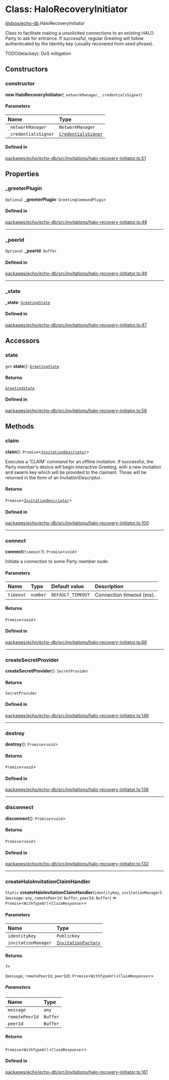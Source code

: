 # Class: HaloRecoveryInitiator

[@dxos/echo-db](../modules/dxos_echo_db.md).HaloRecoveryInitiator

Class to facilitate making a unsolicited connections to an existing HALO Party to ask for entrance.
If successful, regular Greeting will follow authenticated by the Identity key (usually recovered from
seed phrase).

TODO(telackey): DoS mitigation

## Constructors

### constructor

**new HaloRecoveryInitiator**(`_networkManager`, `_credentialsSigner`)

#### Parameters

| Name | Type |
| :------ | :------ |
| `_networkManager` | `NetworkManager` |
| `_credentialsSigner` | [`CredentialsSigner`](dxos_echo_db.CredentialsSigner.md) |

#### Defined in

[packages/echo/echo-db/src/invitations/halo-recovery-initiator.ts:51](https://github.com/dxos/dxos/blob/main/packages/echo/echo-db/src/invitations/halo-recovery-initiator.ts#L51)

## Properties

### \_greeterPlugin

 `Optional` **\_greeterPlugin**: `GreetingCommandPlugin`

#### Defined in

[packages/echo/echo-db/src/invitations/halo-recovery-initiator.ts:48](https://github.com/dxos/dxos/blob/main/packages/echo/echo-db/src/invitations/halo-recovery-initiator.ts#L48)

___

### \_peerId

 `Optional` **\_peerId**: `Buffer`

#### Defined in

[packages/echo/echo-db/src/invitations/halo-recovery-initiator.ts:49](https://github.com/dxos/dxos/blob/main/packages/echo/echo-db/src/invitations/halo-recovery-initiator.ts#L49)

___

### \_state

 **\_state**: [`GreetingState`](../enums/dxos_echo_db.GreetingState.md)

#### Defined in

[packages/echo/echo-db/src/invitations/halo-recovery-initiator.ts:47](https://github.com/dxos/dxos/blob/main/packages/echo/echo-db/src/invitations/halo-recovery-initiator.ts#L47)

## Accessors

### state

`get` **state**(): [`GreetingState`](../enums/dxos_echo_db.GreetingState.md)

#### Returns

[`GreetingState`](../enums/dxos_echo_db.GreetingState.md)

#### Defined in

[packages/echo/echo-db/src/invitations/halo-recovery-initiator.ts:58](https://github.com/dxos/dxos/blob/main/packages/echo/echo-db/src/invitations/halo-recovery-initiator.ts#L58)

## Methods

### claim

**claim**(): `Promise`<[`InvitationDescriptor`](dxos_echo_db.InvitationDescriptor.md)\>

Executes a 'CLAIM' command for an offline invitation.  If successful, the Party member's device will begin
interactive Greeting, with a new invitation and swarm key which will be provided to the claimant.
Those will be returned in the form of an InvitationDescriptor.

#### Returns

`Promise`<[`InvitationDescriptor`](dxos_echo_db.InvitationDescriptor.md)\>

#### Defined in

[packages/echo/echo-db/src/invitations/halo-recovery-initiator.ts:100](https://github.com/dxos/dxos/blob/main/packages/echo/echo-db/src/invitations/halo-recovery-initiator.ts#L100)

___

### connect

**connect**(`timeout?`): `Promise`<`void`\>

Initiate a connection to some Party member node.

#### Parameters

| Name | Type | Default value | Description |
| :------ | :------ | :------ | :------ |
| `timeout` | `number` | `DEFAULT_TIMEOUT` | Connection timeout (ms). |

#### Returns

`Promise`<`void`\>

#### Defined in

[packages/echo/echo-db/src/invitations/halo-recovery-initiator.ts:66](https://github.com/dxos/dxos/blob/main/packages/echo/echo-db/src/invitations/halo-recovery-initiator.ts#L66)

___

### createSecretProvider

**createSecretProvider**(): `SecretProvider`

#### Returns

`SecretProvider`

#### Defined in

[packages/echo/echo-db/src/invitations/halo-recovery-initiator.ts:146](https://github.com/dxos/dxos/blob/main/packages/echo/echo-db/src/invitations/halo-recovery-initiator.ts#L146)

___

### destroy

**destroy**(): `Promise`<`void`\>

#### Returns

`Promise`<`void`\>

#### Defined in

[packages/echo/echo-db/src/invitations/halo-recovery-initiator.ts:138](https://github.com/dxos/dxos/blob/main/packages/echo/echo-db/src/invitations/halo-recovery-initiator.ts#L138)

___

### disconnect

**disconnect**(): `Promise`<`void`\>

#### Returns

`Promise`<`void`\>

#### Defined in

[packages/echo/echo-db/src/invitations/halo-recovery-initiator.ts:132](https://github.com/dxos/dxos/blob/main/packages/echo/echo-db/src/invitations/halo-recovery-initiator.ts#L132)

___

### createHaloInvitationClaimHandler

`Static` **createHaloInvitationClaimHandler**(`identityKey`, `invitationManager`): (`message`: `any`, `remotePeerId`: `Buffer`, `peerId`: `Buffer`) => `Promise`<`WithTypeUrl`<`ClaimResponse`\>\>

#### Parameters

| Name | Type |
| :------ | :------ |
| `identityKey` | `PublicKey` |
| `invitationManager` | [`InvitationFactory`](dxos_echo_db.InvitationFactory.md) |

#### Returns

`fn`

(`message`, `remotePeerId`, `peerId`): `Promise`<`WithTypeUrl`<`ClaimResponse`\>\>

##### Parameters

| Name | Type |
| :------ | :------ |
| `message` | `any` |
| `remotePeerId` | `Buffer` |
| `peerId` | `Buffer` |

##### Returns

`Promise`<`WithTypeUrl`<`ClaimResponse`\>\>

#### Defined in

[packages/echo/echo-db/src/invitations/halo-recovery-initiator.ts:161](https://github.com/dxos/dxos/blob/main/packages/echo/echo-db/src/invitations/halo-recovery-initiator.ts#L161)
